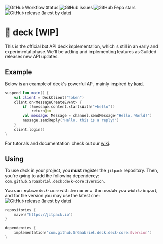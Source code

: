 ![GitHub Workflow Status](https://img.shields.io/github/actions/workflow/status/SrGaabriel/deck/gradle.yml?branch=development&style=for-the-badge)
![GitHub issues](https://img.shields.io/github/issues/SrGaabriel/deck?color=purple&style=for-the-badge)
![GitHub Repo stars](https://img.shields.io/github/stars/SrGaabriel/deck?color=orange&style=for-the-badge)
![GitHub release (latest by date)](https://img.shields.io/github/v/release/SrGaabriel/deck?label=latest%20version&style=for-the-badge)

# 🎲 deck [WIP]

This is the official bot API deck implementation, which is still in an early and experimental phase. We'll be adding and implementing features as Guilded releases new API updates.

## Example

Below is an example of deck's powerful API, mainly inspired by [kord](https://github.com/kordlib/kord).

```kotlin
suspend fun main() {
    val client = DeckClient("token")
    client.on<MessageCreateEvent> {
        if (!message.content.startsWith("+hello"))
            return@on
        val message: Message = channel.sendMessage("Hello, World!")
        message.sendReply("Hello, this is a reply!")
    }
    client.login()
}
```

For tutorials and documentation, check out our [wiki](https://github.com/SrGaabriel/deck/wiki).

## Using

To use deck in your project, you **must** register the `jitpack` repository. Then, you're going to add the following dependency: `com.github.SrGaabriel.deck:deck-core:$version`.

You can replace `deck-core` with the name of the module you wish to import, and for the version you may use the latest one:
![GitHub release (latest by date)](https://img.shields.io/github/v/release/SrGaabriel/deck?style=social)

```kotlin
repositories {
    maven("https://jitpack.io")
}

dependencies {
    implementation("com.github.SrGaabriel.deck:deck-core:$version")
}
```
